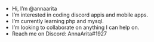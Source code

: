 - Hi, I’m @annaarita
- I’m interested in coding discord appis and mobile apps.
- I’m currently learning php and mysql.
- I’m looking to collaborate on anything I can help on.
- Reach me on Discord: AnnaArita#1927

<!---
annaarita/annaarita is a ✨ special ✨ repository because its `README.md` (this file) appears on your GitHub profile.
You can click the Preview link to take a look at your changes.
--->
